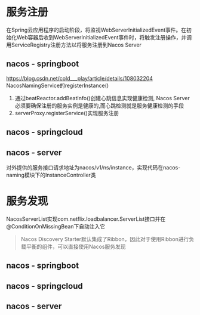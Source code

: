 # 服务注册
在Spring云应用程序的启动阶段，将监视WebServerInitializedEvent事件。在初始化Web容器后收到WebServerInitializedEvent事件时，将触发注册操作，并调用ServiceRegistry注册方法以将服务注册到Nacos Server

## nacos - springboot
https://blog.csdn.net/cold___play/article/details/108032204  
NacosNamingService的registerInstance()
1. 通过beatReactor.addBeatInfo()创建心跳信息实现健康检测, Nacos Server必须要确保注册的服务实例是健康的,而心跳检测就是服务健康检测的手段
2. serverProxy.registerService()实现服务注册


## nacos - springcloud

## nacos - server
对外提供的服务接口请求地址为nacos/v1/ns/instance，实现代码在nacos-naming模块下的InstanceController类

# 服务发现
NacosServerList实现com.netflix.loadbalancer.ServerList接口并在@ConditionOnMissingBean下自动注入它
> Nacos Discovery Starter默认集成了Ribbon，因此对于使用Ribbon进行负载平衡的组件，可以直接使用Nacos服务发现

## nacos - springboot


## nacos - springcloud

## nacos - server